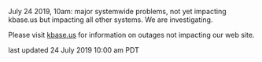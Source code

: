 July 24 2019, 10am: major systemwide problems, not yet impacting kbase.us but impacting all other systems.  We are investigating.

Please visit <a href="https://kbase.us">kbase.us</a> for information on outages not impacting our web site.

last updated 24 July 2019 10:00 am PDT
